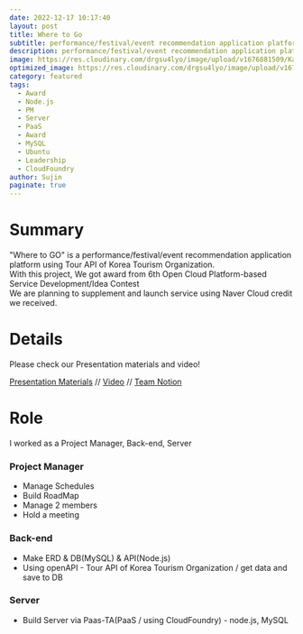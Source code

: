 ```yaml
---
date: 2022-12-17 10:17:40
layout: post
title: Where to Go
subtitle: performance/festival/event recommendation application platform
description: performance/festival/event recommendation application platform
image: https://res.cloudinary.com/drgsu4lyo/image/upload/v1676881509/KakaoTalk_20230220_172324573_kyieyx.jpg
optimized_image: https://res.cloudinary.com/drgsu4lyo/image/upload/v1676881509/KakaoTalk_20230220_172324573_kyieyx.jpg
category: featured
tags:
  - Award
  - Node.js
  - PM
  - Server
  - PaaS
  - Award
  - MySQL
  - Ubuntu
  - Leadership
  - CloudFoundry
author: Sujin
paginate: true
---
```

<h1>Summary</h1>
"Where to GO" is a performance/festival/event recommendation application platform using Tour API of Korea Tourism Organization.
<br/>
With this project, We got award from <a hrep = "http://paas-ta.co.kr/awardList_2022.jsp">6th Open Cloud Platform-based Service Development/Idea Contest</a><br/>
We are planning to supplement and launch service using Naver Cloud credit we received.

<h1>Details</h1>
Please check our Presentation materials and video! <br/>

[Presentation Materials](https://drive.google.com/file/d/1EEUA896OdkQlWKVBl4lcozlyJMSzsAvD/view?usp=sharing) //
[Video](https://drive.google.com/file/d/1zLXe8fM5hjbfqxhH_-bge6xsEwu9imGP/view?usp=sharing) //
[Team Notion](https://waterjin.notion.site/5aa5b81cc1fe49fc9b1560469343c595)

<h1>Role</h1>
I worked as a Project Manager, Back-end, Server

<h3>Project Manager</h3>
<ul>
  <li>Manage Schedules</li>
  <li>Build RoadMap</li>
  <li>Manage 2 members</li>
  <li>Hold a meeting</li>
</ul>

<h3>Back-end</h3>
<ul>
  <li>Make ERD & DB(MySQL) & API(Node.js)</li>
  <li>Using openAPI - Tour API of Korea Tourism Organization / get data and save to DB</li>
</ul>

<h3>Server</h3>
<ul>
  <li>Build Server via Paas-TA(PaaS / using CloudFoundry) - node.js, MySQL</li>
</ul>
